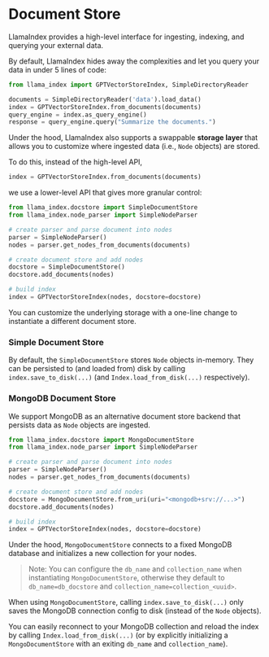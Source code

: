 # Document Store

LlamaIndex provides a high-level interface for ingesting, indexing, and querying your external data.

By default, LlamaIndex hides away the complexities and let you query your data in under 5 lines of code:
```python
from llama_index import GPTVectorStoreIndex, SimpleDirectoryReader

documents = SimpleDirectoryReader('data').load_data()
index = GPTVectorStoreIndex.from_documents(documents)
query_engine = index.as_query_engine()
response = query_engine.query("Summarize the documents.")
```

Under the hood, LlamaIndex also supports a swappable **storage layer** that allows you to customize where ingested data (i.e., `Node` objects) are stored.

To do this, instead of the high-level API,

```python
index = GPTVectorStoreIndex.from_documents(documents)
```
we use a lower-level API that gives more granular control:
```python
from llama_index.docstore import SimpleDocumentStore
from llama_index.node_parser import SimpleNodeParser

# create parser and parse document into nodes 
parser = SimpleNodeParser()
nodes = parser.get_nodes_from_documents(documents)

# create document store and add nodes
docstore = SimpleDocumentStore()
docstore.add_documents(nodes)

# build index
index = GPTVectorStoreIndex(nodes, docstore=docstore)
```
You can customize the underlying storage with a one-line change to instantiate a different document store.

### Simple Document Store
By default, the `SimpleDocumentStore` stores `Node` objects in-memory. They can be persisted to (and loaded from) disk by calling `index.save_to_disk(...)` (and `Index.load_from_disk(...)` respectively).

### MongoDB Document Store
We support MongoDB as an alternative document store backend that persists data as `Node` objects are ingested.
```python
from llama_index.docstore import MongoDocumentStore
from llama_index.node_parser import SimpleNodeParser

# create parser and parse document into nodes 
parser = SimpleNodeParser()
nodes = parser.get_nodes_from_documents(documents)

# create document store and add nodes
docstore = MongoDocumentStore.from_uri(uri="<mongodb+srv://...>")
docstore.add_documents(nodes)

# build index
index = GPTVectorStoreIndex(nodes, docstore=docstore)
```

Under the hood, `MongoDocumentStore` connects to a fixed MongoDB database and initializes a new collection for your nodes.
> Note: You can configure the `db_name` and `collection_name` when instantiating `MongoDocumentStore`, otherwise they default to `db_name=db_docstore` and `collection_name=collection_<uuid>`.

When using `MongoDocumentStore`, calling `index.save_to_disk(...)` only saves the MongoDB connection config to disk (instead of the `Node` objects).

You can easily reconnect to your MongoDB collection and reload the index by calling `Index.load_from_disk(...)` (or by explicitly initializing a `MongoDocumentStore` with an exiting `db_name` and `collection_name`).





